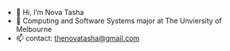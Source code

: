 - 👋 Hi, I’m Nova Tasha
- 👀 Computing and Software Systems major at The Unviersity of Melbourne
- 📫 contact: thenovatasha@gmail.com
